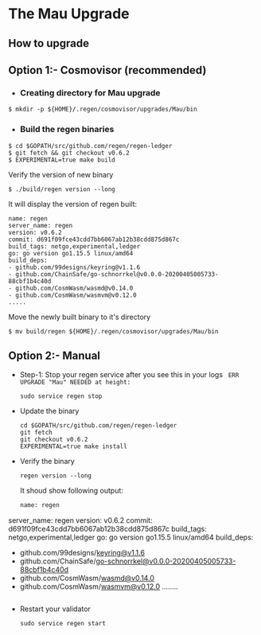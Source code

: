 # The Mau Upgrade

 


## How to upgrade

## Option 1:- Cosmovisor (recommended)

 - ### Creating directory for Mau upgrade
 ```
 $ mkdir -p ${HOME}/.regen/cosmovisor/upgrades/Mau/bin
 ```

 
 - ### Build the regen binaries
 ```
 $ cd $GOPATH/src/github.com/regen/regen-ledger
 $ git fetch && git checkout v0.6.2
 $ EXPERIMENTAL=true make build
 ```
 Verify the version of new binary
 ```
 $ ./build/regen version --long
 ```
 It will display the version of regen built:
 ```
 name: regen
server_name: regen
version: v0.6.2
commit: d691f09fce43cdd7bb6067ab12b38cdd875d867c
build_tags: netgo,experimental,ledger
go: go version go1.15.5 linux/amd64
build_deps:
- github.com/99designs/keyring@v1.1.6
- github.com/ChainSafe/go-schnorrkel@v0.0.0-20200405005733-88cbf1b4c40d
- github.com/CosmWasm/wasmd@v0.14.0
- github.com/CosmWasm/wasmvm@v0.12.0
.....
 ```
 
 Move the newly built binary to it's directory
 ```
 $ mv build/regen ${HOME}/.regen/cosmovisor/upgrades/Mau/bin
 ```
 
 
## Option 2:- Manual 

- Step-1: Stop your regen service after you see this in your logs ` ERR UPGRADE "Mau" NEEDED at height:`
    ```
    sudo service regen stop
    ```

- Update the binary
    ```
    cd $GOPATH/src/github.com/regen/regen-ledger
    git fetch
    git checkout v0.6.2
    EXPERIMENTAL=true make install
    ```
- Verify the binary
    ```
    regen version --long 
    ```
    It shoud show following output:
    ```sh
    name: regen
server_name: regen
version: v0.6.2
commit: d691f09fce43cdd7bb6067ab12b38cdd875d867c
build_tags: netgo,experimental,ledger
go: go version go1.15.5 linux/amd64
build_deps:
- github.com/99designs/keyring@v1.1.6
- github.com/ChainSafe/go-schnorrkel@v0.0.0-20200405005733-88cbf1b4c40d
- github.com/CosmWasm/wasmd@v0.14.0
- github.com/CosmWasm/wasmvm@v0.12.0
........
    ```
- Restart your validator
    ```
    sudo service regen start
    ```



